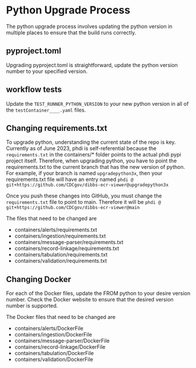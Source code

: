 # Python Upgrade Process

The python upgrade process involves updating the python version in multiple places to ensure that the build runs correctly.

## pyproject.toml

Upgrading pyproject.toml is straightforward, update the python version number to your specified version.

## workflow tests

Update the `TEST_RUNNER_PYTHON_VERSION` to your new python version in all of the `testContainer____.yaml` files.

## Changing requirements.txt

To upgrade python, understanding the current state of the repo is key. Currently as of June 2023, phdi is self-referential because the `requirements.txt` in the containers/\* folder points to the actual phdi pypi project itself. Therefore, when upgrading python, you have to point the requirements.txt to the current branch that has the new version of python. For example, if your branch is named `upgradepython3x`, then your requirements.txt file will have an entry named `phdi @ git+https://github.com/CDCgov/dibbs-ecr-viewer@upgradepython3x`

Once you push these changes into GitHub, you must change the `requirements.txt` file to point to main. Therefore it will be `phdi @ git+https://github.com/CDCgov/dibbs-ecr-viewer@main`

The files that need to be changed are

- containers/alerts/requirements.txt
- containers/ingestion/requirements.txt
- containers/message-parser/requirements.txt
- containers/record-linkage/requirements.txt
- containers/tabulation/requirements.txt
- containers/validation/requirements.txt

## Changing Docker

For each of the Docker files, update the FROM python to your desire version number. Check the Docker website to ensure that the desired version number is supported.

The Docker files that need to be changed are

- containers/alerts/DockerFile
- containers/ingestion/DockerFile
- containers/message-parser/DockerFile
- containers/record-linkage/DockerFile
- containers/tabulation/DockerFile
- containers/validation/DockerFile
